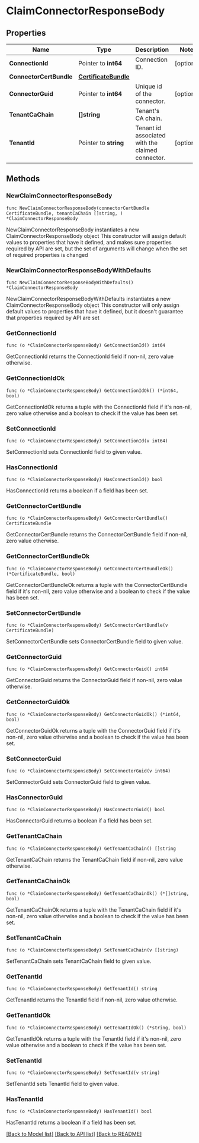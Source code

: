 # ClaimConnectorResponseBody

## Properties

Name | Type | Description | Notes
------------ | ------------- | ------------- | -------------
**ConnectionId** | Pointer to **int64** | Connection ID. | [optional] 
**ConnectorCertBundle** | [**CertificateBundle**](CertificateBundle.md) |  | 
**ConnectorGuid** | Pointer to **int64** | Unique id of the connector. | [optional] 
**TenantCaChain** | **[]string** | Tenant&#39;s CA chain. | 
**TenantId** | Pointer to **string** | Tenant id associated with the claimed connector. | [optional] 

## Methods

### NewClaimConnectorResponseBody

`func NewClaimConnectorResponseBody(connectorCertBundle CertificateBundle, tenantCaChain []string, ) *ClaimConnectorResponseBody`

NewClaimConnectorResponseBody instantiates a new ClaimConnectorResponseBody object
This constructor will assign default values to properties that have it defined,
and makes sure properties required by API are set, but the set of arguments
will change when the set of required properties is changed

### NewClaimConnectorResponseBodyWithDefaults

`func NewClaimConnectorResponseBodyWithDefaults() *ClaimConnectorResponseBody`

NewClaimConnectorResponseBodyWithDefaults instantiates a new ClaimConnectorResponseBody object
This constructor will only assign default values to properties that have it defined,
but it doesn't guarantee that properties required by API are set

### GetConnectionId

`func (o *ClaimConnectorResponseBody) GetConnectionId() int64`

GetConnectionId returns the ConnectionId field if non-nil, zero value otherwise.

### GetConnectionIdOk

`func (o *ClaimConnectorResponseBody) GetConnectionIdOk() (*int64, bool)`

GetConnectionIdOk returns a tuple with the ConnectionId field if it's non-nil, zero value otherwise
and a boolean to check if the value has been set.

### SetConnectionId

`func (o *ClaimConnectorResponseBody) SetConnectionId(v int64)`

SetConnectionId sets ConnectionId field to given value.

### HasConnectionId

`func (o *ClaimConnectorResponseBody) HasConnectionId() bool`

HasConnectionId returns a boolean if a field has been set.

### GetConnectorCertBundle

`func (o *ClaimConnectorResponseBody) GetConnectorCertBundle() CertificateBundle`

GetConnectorCertBundle returns the ConnectorCertBundle field if non-nil, zero value otherwise.

### GetConnectorCertBundleOk

`func (o *ClaimConnectorResponseBody) GetConnectorCertBundleOk() (*CertificateBundle, bool)`

GetConnectorCertBundleOk returns a tuple with the ConnectorCertBundle field if it's non-nil, zero value otherwise
and a boolean to check if the value has been set.

### SetConnectorCertBundle

`func (o *ClaimConnectorResponseBody) SetConnectorCertBundle(v CertificateBundle)`

SetConnectorCertBundle sets ConnectorCertBundle field to given value.


### GetConnectorGuid

`func (o *ClaimConnectorResponseBody) GetConnectorGuid() int64`

GetConnectorGuid returns the ConnectorGuid field if non-nil, zero value otherwise.

### GetConnectorGuidOk

`func (o *ClaimConnectorResponseBody) GetConnectorGuidOk() (*int64, bool)`

GetConnectorGuidOk returns a tuple with the ConnectorGuid field if it's non-nil, zero value otherwise
and a boolean to check if the value has been set.

### SetConnectorGuid

`func (o *ClaimConnectorResponseBody) SetConnectorGuid(v int64)`

SetConnectorGuid sets ConnectorGuid field to given value.

### HasConnectorGuid

`func (o *ClaimConnectorResponseBody) HasConnectorGuid() bool`

HasConnectorGuid returns a boolean if a field has been set.

### GetTenantCaChain

`func (o *ClaimConnectorResponseBody) GetTenantCaChain() []string`

GetTenantCaChain returns the TenantCaChain field if non-nil, zero value otherwise.

### GetTenantCaChainOk

`func (o *ClaimConnectorResponseBody) GetTenantCaChainOk() (*[]string, bool)`

GetTenantCaChainOk returns a tuple with the TenantCaChain field if it's non-nil, zero value otherwise
and a boolean to check if the value has been set.

### SetTenantCaChain

`func (o *ClaimConnectorResponseBody) SetTenantCaChain(v []string)`

SetTenantCaChain sets TenantCaChain field to given value.


### GetTenantId

`func (o *ClaimConnectorResponseBody) GetTenantId() string`

GetTenantId returns the TenantId field if non-nil, zero value otherwise.

### GetTenantIdOk

`func (o *ClaimConnectorResponseBody) GetTenantIdOk() (*string, bool)`

GetTenantIdOk returns a tuple with the TenantId field if it's non-nil, zero value otherwise
and a boolean to check if the value has been set.

### SetTenantId

`func (o *ClaimConnectorResponseBody) SetTenantId(v string)`

SetTenantId sets TenantId field to given value.

### HasTenantId

`func (o *ClaimConnectorResponseBody) HasTenantId() bool`

HasTenantId returns a boolean if a field has been set.


[[Back to Model list]](../README.md#documentation-for-models) [[Back to API list]](../README.md#documentation-for-api-endpoints) [[Back to README]](../README.md)


